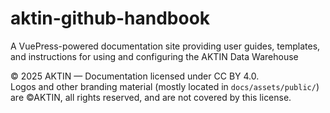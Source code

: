 # aktin-github-handbook
A VuePress-powered documentation site providing user guides, templates, and instructions for using and configuring the AKTIN Data Warehouse

© 2025 AKTIN — Documentation licensed under CC BY 4.0.  
Logos and other branding material (mostly located in `docs/assets/public/`) are ©AKTIN, all rights reserved, and are not covered by this license.
